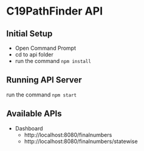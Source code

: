 # C19PathFinder API

## Initial Setup

- Open Command Prompt
- cd to api folder
- run the command `npm install`

## Running API Server

run the command `npm start`

## Available APIs

* Dashboard
  * http://localhost:8080/finalnumbers
  * http://localhost:8080/finalnumbers/statewise
